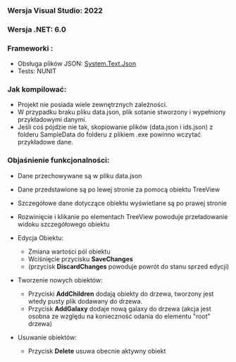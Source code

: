 ### Wersja Visual Studio: 2022  
### Wersja .NET: 6.0  
### Frameworki :  
  - Obsługa plików JSON: [System.Text.Json](https://www.nuget.org/packages/System.Text.Json)
  - Tests: NUNIT

### Jak kompilować:
  - Projekt nie posiada wiele zewnętrznych zależności.
  - W przypadku braku pliku data.json, plik sotanie stworzony i wypełniony przykładowymi danymi.
  - Jeśli coś pójdzie nie tak, skopiowanie plików (data.json i ids.json) z folderu SampleData do folderu z plikiem .exe powinno wczytać przykładowe dane. 
  
### Objaśnienie funkcjonalności:
  - Dane przechowywane są w pliku data.json
  - Dane przedstawione są po lewej stronie za pomocą obiektu TreeView
  - Szczegółowe dane dotyczące obiektu wyświetlane są po prawej stronie
  - Rozwinięcie i klikanie po elementach TreeView powoduje przeładowanie widoku szczegółowego obiektu
  
  - Edycja Obiektu:
    - Zmiana wartości pól obiektu
    - Wciśnięcie przycisku **SaveChanges**
    - (przycisk **DiscardChanges** powoduje powrót do stanu sprzed edycji)

  - Tworzenie nowych obiektów:
    - Przyciski **AddChildren** dodają obiekty do drzewa, tworzony jest wtedy pusty plik dodawany do drzewa.
    - Przycisk **AddGalaxy** dodaje nową galaxy do drzewa (akcja jest osobna ze względu na konieczność odania do elementu "root" drzewa)
    
  - Usuwanie obiektów:
    - Przycisk **Delete** usuwa obecnie aktywny obiekt
